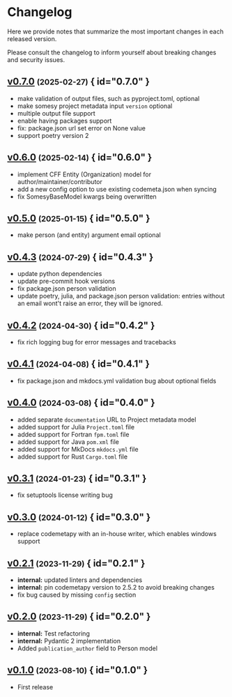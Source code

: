 # Changelog

Here we provide notes that summarize the most important changes in each released version.

Please consult the changelog to inform yourself about breaking changes and security issues.

## [v0.7.0](https://github.com/Materials-Data-Science-and-Informatics/somesy/tree/v0.7.0) <small>(2025-02-27)</small> { id="0.7.0" }

- make validation of output files, such as pyproject.toml, optional
- make somesy project metadata input `version` optional
- multiple output file support
- enable having packages support
- fix: package.json url set error on None value
- support poetry version 2

## [v0.6.0](https://github.com/Materials-Data-Science-and-Informatics/somesy/tree/v0.6.0) <small>(2025-02-14)</small> { id="0.6.0" }

- implement CFF Entity (Organization) model for author/maintainer/contributor
- add a new config option to use existing codemeta.json when syncing
- fix SomesyBaseModel kwargs being overwritten

## [v0.5.0](https://github.com/Materials-Data-Science-and-Informatics/somesy/tree/v0.5.0) <small>(2025-01-15)</small> { id="0.5.0" }

- make person (and entity) argument email optional

## [v0.4.3](https://github.com/Materials-Data-Science-and-Informatics/somesy/tree/v0.4.3) <small>(2024-07-29)</small> { id="0.4.3" }

- update python dependencies
- update pre-commit hook versions
- fix package.json person validation
- update poetry, julia, and package.json person validation: entries without an email wont't raise an error, they will be ignored.

## [v0.4.2](https://github.com/Materials-Data-Science-and-Informatics/somesy/tree/v0.4.2) <small>(2024-04-30)</small> { id="0.4.2" }

- fix rich logging bug for error messages and tracebacks

## [v0.4.1](https://github.com/Materials-Data-Science-and-Informatics/somesy/tree/v0.4.1) <small>(2024-04-08)</small> { id="0.4.1" }

- fix package.json and mkdocs.yml validation bug about optional fields

## [v0.4.0](https://github.com/Materials-Data-Science-and-Informatics/somesy/tree/v0.4.0) <small>(2024-03-08)</small> { id="0.4.0" }

- added separate `documentation` URL to Project metadata model
- added support for Julia `Project.toml` file
- added support for Fortran `fpm.toml` file
- added support for Java `pom.xml` file
- added support for MkDocs `mkdocs.yml` file
- added support for Rust `Cargo.toml` file

## [v0.3.1](https://github.com/Materials-Data-Science-and-Informatics/somesy/tree/v0.3.1) <small>(2024-01-23)</small> { id="0.3.1" }

- fix setuptools license writing bug

## [v0.3.0](https://github.com/Materials-Data-Science-and-Informatics/somesy/tree/v0.3.0) <small>(2024-01-12)</small> { id="0.3.0" }

- replace codemetapy with an in-house writer, which enables windows support

## [v0.2.1](https://github.com/Materials-Data-Science-and-Informatics/somesy/tree/v0.2.1) <small>(2023-11-29)</small> { id="0.2.1" }

- **internal:** updated linters and dependencies
- **internal:** pin codemetapy version to 2.5.2 to avoid breaking changes
- fix bug caused by missing `config` section

## [v0.2.0](https://github.com/Materials-Data-Science-and-Informatics/somesy/tree/v0.2.0) <small>(2023-11-29)</small> { id="0.2.0" }

- **internal:** Test refactoring
- **internal:** Pydantic 2 implementation
- Added `publication_author` field to Person model

## [v0.1.0](https://github.com/Materials-Data-Science-and-Informatics/somesy/tree/v0.1.0) <small>(2023-08-10)</small> { id="0.1.0" }

- First release
